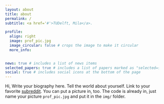 ```yaml
---
layout: about
title: about
permalink: /
subtitle: <a href='#'>TUDelft, Mila</a>. 

profile:
  align: right
  image: prof_pic.jpg
  image_circular: false # crops the image to make it circular
  more_info: 
 

news: true # includes a list of news items
selected_papers: true # includes a list of papers marked as "selected={true}"
social: true # includes social icons at the bottom of the page
---
```


Hi, Write your biography here. Tell the world about yourself. Link to your favorite [subreddit](http://reddit.com). You can put a picture in, too. The code is already in, just name your picture `prof_pic.jpg` and put it in the `img/` folder.
